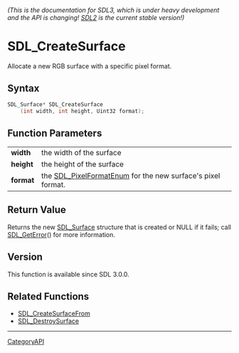 ###### (This is the documentation for SDL3, which is under heavy development and the API is changing! [SDL2](https://wiki.libsdl.org/SDL2/) is the current stable version!)
# SDL_CreateSurface

Allocate a new RGB surface with a specific pixel format.

## Syntax

```c
SDL_Surface* SDL_CreateSurface
    (int width, int height, Uint32 format);

```

## Function Parameters

|                |                                                                                    |
| -------------- | ---------------------------------------------------------------------------------- |
| **width**      | the width of the surface                                                           |
| **height**     | the height of the surface                                                          |
| **format**     | the [SDL_PixelFormatEnum](SDL_PixelFormatEnum.md) for the new surface's pixel format. |

## Return Value

Returns the new [SDL_Surface](SDL_Surface.md) structure that is created or
NULL if it fails; call [SDL_GetError](SDL_GetError.md)() for more information.

## Version

This function is available since SDL 3.0.0.

## Related Functions

* [SDL_CreateSurfaceFrom](SDL_CreateSurfaceFrom.md)
* [SDL_DestroySurface](SDL_DestroySurface.md)

----
[CategoryAPI](CategoryAPI.md)
